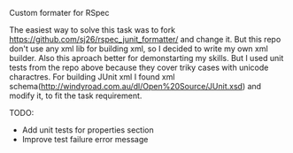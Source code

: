 Custom formater for RSpec

The easiest way to solve this task was to fork https://github.com/sj26/rspec_junit_formatter/ and change it.
But this repo don't use any xml lib for building xml, so I decided to write my own xml builder.
Also this aproach better for demonstarting my skills. But I used unit tests from the repo above because they cover triky cases with unicode charactres.
For building JUnit xml I found xml schema(http://windyroad.com.au/dl/Open%20Source/JUnit.xsd) and modify it, to fit the task requirement.

TODO:
- Add unit tests for properties section
- Improve test failure error message
